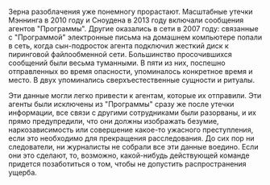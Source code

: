 Зерна разоблачения уже понемногу прорастают. Масштабные утечки Мэннинга в 2010 году и Сноудена в 2013 году включали сообщения агентов "Программы". Другие оказались в сети в 2007 году: связанные с "Программой" электронные письма на домашнем компьютере попали в сеть, когда сын-подросток агента подключил жесткий диск к пиринговой файлообменной сети. Большинство просочившихся сообщений были весьма туманными. В пяти из них, поспешно отправленных во время опасности, упоминалось конкретное время и место. В двух упоминались сверхъестественные сущности и ритуалы.

Эти данные могли легко привести к агентам, которые их отправили. Эти агенты были исключены из "Программы" сразу же после утечки информации, все связи с другими сотрудниками были разорваны, и их прямо предупредили, что они должны изображать безумие, наркозависимость или совершение какое-то ужасного преступления, если это необходимо для прекращения расследования. До сих пор ни следователи, ни журналисты не собрали все эти данные воедино. Если они это сделают, то, возможно, какой-нибудь действующей команде придется позаботиться о том, чтобы не допустить распространения ущерба.
